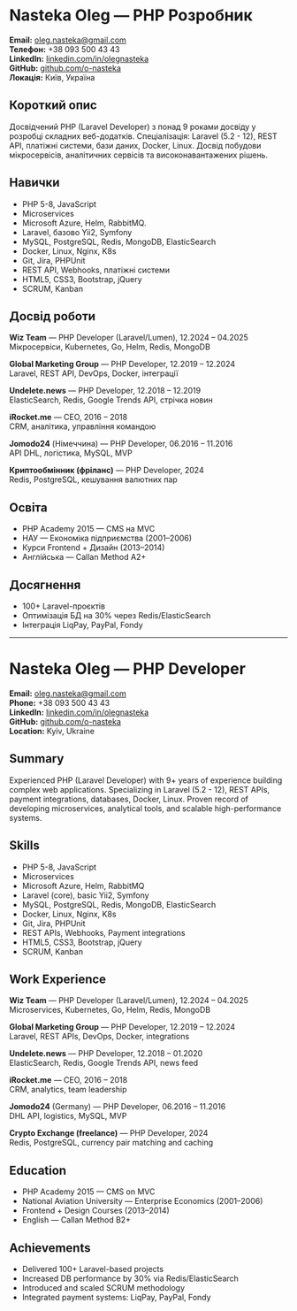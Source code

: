 # Nasteka Oleg — PHP Розробник

**Email:** oleg.nasteka@gmail.com  
**Телефон:** +38 093 500 43 43  
**LinkedIn:** [linkedin.com/in/olegnasteka](https://linkedin.com/in/olegnasteka)  
**GitHub:** [github.com/o-nasteka](https://github.com/o-nasteka)  
**Локація:** Київ, Україна

## Короткий опис
Досвідчений PHP (Laravel Developer) з понад 9 роками досвіду у розробці складних веб-додатків. Спеціалізація: Laravel (5.2 - 12), REST API, платіжні системи, бази даних, Docker, Linux. Досвід побудови мікросервісів, аналітичних сервісів та високонавантажених рішень.

## Навички
- PHP 5-8, JavaScript
- Microservices
- Microsoft Azure, Helm, RabbitMQ.
- Laravel, базово Yii2, Symfony
- MySQL, PostgreSQL, Redis, MongoDB, ElasticSearch
- Docker, Linux, Nginx, K8s
- Git, Jira, PHPUnit
- REST API, Webhooks, платіжні системи
- HTML5, CSS3, Bootstrap, jQuery
- SCRUM, Kanban

## Досвід роботи
**Wiz Team** — PHP Developer (Laravel/Lumen), 12.2024 – 04.2025  
Мікросервіси, Kubernetes, Go, Helm, Redis, MongoDB

**Global Marketing Group** — PHP Developer, 12.2019 – 12.2024  
Laravel, REST API, DevOps, Docker, інтеграції

**Undelete.news** — PHP Developer, 12.2018 – 12.2019  
ElasticSearch, Redis, Google Trends API, стрічка новин

**iRocket.me** — CEO, 2016 – 2018  
CRM, аналітика, управління командою

**Jomodo24** (Німеччина) — PHP Developer, 06.2016 – 11.2016  
API DHL, логістика, MySQL, MVP

**Криптообмінник (фріланс)** — PHP Developer, 2024  
Redis, PostgreSQL, кешування валютних пар

## Освіта
- PHP Academy 2015 — CMS на MVC
- НАУ — Економіка підприємства (2001–2006)
- Курси Frontend + Дизайн (2013–2014)
- Англійська — Callan Method A2+

## Досягнення
- 100+ Laravel-проєктів
- Оптимізація БД на 30% через Redis/ElasticSearch
- Інтеграція LiqPay, PayPal, Fondy

---

# Nasteka Oleg — PHP Developer

**Email:** oleg.nasteka@gmail.com  
**Phone:** +38 093 500 43 43  
**LinkedIn:** [linkedin.com/in/olegnasteka](https://linkedin.com/in/olegnasteka)  
**GitHub:** [github.com/o-nasteka](https://github.com/o-nasteka)  
**Location:** Kyiv, Ukraine

## Summary
Experienced PHP (Laravel Developer) with 9+ years of experience building complex web applications. Specializing in Laravel (5.2 - 12), REST APIs, payment integrations, databases, Docker, Linux. Proven record of developing microservices, analytical tools, and scalable high-performance systems.

## Skills
- PHP 5-8, JavaScript
- Microservices
- Microsoft Azure, Helm, RabbitMQ
- Laravel (core), basic Yii2, Symfony
- MySQL, PostgreSQL, Redis, MongoDB, ElasticSearch
- Docker, Linux, Nginx, K8s
- Git, Jira, PHPUnit
- REST APIs, Webhooks, Payment integrations
- HTML5, CSS3, Bootstrap, jQuery
- SCRUM, Kanban

## Work Experience
**Wiz Team** — PHP Developer (Laravel/Lumen), 12.2024 – 04.2025  
Microservices, Kubernetes, Go, Helm, Redis, MongoDB

**Global Marketing Group** — PHP Developer, 12.2019 – 12.2024  
Laravel, REST APIs, DevOps, Docker, integrations

**Undelete.news** — PHP Developer, 12.2018 – 01.2020  
ElasticSearch, Redis, Google Trends API, news feed

**iRocket.me** — CEO, 2016 – 2018  
CRM, analytics, team leadership

**Jomodo24** (Germany) — PHP Developer, 06.2016 – 11.2016  
DHL API, logistics, MySQL, MVP

**Crypto Exchange (freelance)** — PHP Developer, 2024  
Redis, PostgreSQL, currency pair matching and caching

## Education
- PHP Academy 2015 — CMS on MVC
- National Aviation University — Enterprise Economics (2001–2006)
- Frontend + Design Courses (2013–2014)
- English — Callan Method B2+

## Achievements
- Delivered 100+ Laravel-based projects
- Increased DB performance by 30% via Redis/ElasticSearch
- Introduced and scaled SCRUM methodology
- Integrated payment systems: LiqPay, PayPal, Fondy
